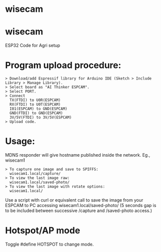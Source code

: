# wisecam

# wisecam

ESP32 Code for Agri setup

# Program upload procedure:
```
> Download/add Espressif library for Arduino IDE (Sketch > Include Library > Manage Library).
> Select board as "AI Thinker ESPCAM".
> Select PORT.
> Connect 
  TX(FTDI) to U0R(ESPCAM)
  RX(FTDI) to U0T(ESPCAM)
  I01(ESPCAM) to GND(ESPCAM) 
  GND(FTDI) to GND(ESPCAM)
  3V/5V(FTDI) to 3V/5V(ESPCAM)
> Upload code.
```
# Usage:
MDNS responder will give hostname published inside the network. Eg., wisecam1
```
> To capture one image and save to SPIFFS:
  wisecam1.local/capture/
> To view the last image raw:
  wisecam1.local/saved-photo/
> To view the last image with rotate options:
  wisecam1.local/
```
Use a script with curl or equivalent call to save the image from your ESPCAM to PC accessing wisecam1.local/saved-photo/
(5 seconds gap is to be included between successive /capture and /saved-photo access.)

# Hotspot/AP mode

Toggle #define HOTSPOT to change mode.

